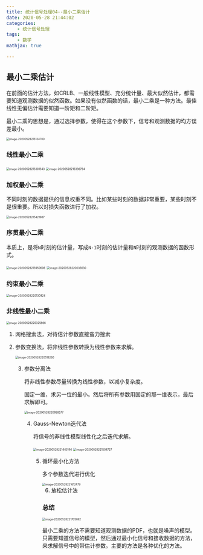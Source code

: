 ```yaml
---
title: 统计信号处理04--最小二乘估计
date: 2020-05-28 21:44:02
categories:
	- 统计信号处理
tags:
	- 数学
mathjax: true

---
```


## 最小二乘估计

在前面的估计方法，如CRLB、一般线性模型、充分统计量、最大似然估计，都需要知道观测数据的似然函数。如果没有似然函数的话，最小二乘是一种方法。最佳线性无偏估计需要知道一阶矩和二阶矩。

最小二乘的思想是，通过选择参数，使得在这个参数下，信号和观测数据的均方误差最小。

<img src="统计信号处理04-最小二乘估计/01.png" alt="image-20200528215134780" style="zoom:50%;" />

### 线性最小二乘

<img src="统计信号处理04-最小二乘估计/02.png" alt="image-20200528215301543" style="zoom:50%;" />

<img src="统计信号处理04-最小二乘估计/03.png" alt="image-20200528215336754" style="zoom:50%;" />

### 加权最小二乘

不同时刻的数据提供的信息权重不同。比如某些时刻的数据非常重要，某些时刻不是很重要。所以对损失函数进行了加权。

<img src="统计信号处理04-最小二乘估计/04.png" alt="image-20200528215421987" style="zoom:50%;" />

### 序贯最小二乘

本质上，是将`N`时刻的估计量，写成`N-1`时刻的估计量和`N`时刻的观测数据的函数形式。

<img src="统计信号处理04-最小二乘估计/05.png" alt="image-20200528215950606" style="zoom:50%;" />

<img src="统计信号处理04-最小二乘估计/06.png" alt="image-20200528220035630" style="zoom:50%;" />

### 约束最小二乘

<img src="统计信号处理04-最小二乘估计/07.png" alt="image-20200528220130924" style="zoom:50%;" />

### 非线性最小二乘

<img src="统计信号处理04-最小二乘估计/08.png" alt="image-20200528220325866" style="zoom:50%;" />

1. 网格搜索法，对待估计参数直接蛮力搜索

2. 参数变换法，将非线性参数转换为线性参数来求解。

   <img src="统计信号处理04-最小二乘估计/09.png" alt="image-20200528220518260" style="zoom:50%;" />

   3. 参数分离法

      将非线性参数尽量转换为线性参数，以减小复杂度。

      固定一维，求另一位的最小。然后将所有参数用固定的那一维表示，最后求解即可。

      <img src="统计信号处理04-最小二乘估计/10.png" alt="image-20200528220958577" style="zoom:50%;" />

      4. Gauss-Newton迭代法

         将信号的非线性模型线性化之后迭代求解。

         <img src="统计信号处理04-最小二乘估计/11.png" alt="image-20200528221443194" style="zoom:50%;" />

         <img src="统计信号处理04-最小二乘估计/12.png" alt="image-20200528221504727" style="zoom:50%;" />

         5. 循环最小化方法

            多个参数迭代进行优化

            <img src="统计信号处理04-最小二乘估计/13.png" alt="image-20200528221612479" style="zoom:50%;" />

            6. 放松估计法

            

            ### 总结

            <img src="统计信号处理04-最小二乘估计/14.png" alt="image-20200528221705692" style="zoom:50%;" />

            

            最小二乘的方法不需要知道观测数据的PDF，也就是噪声的模型。只需要知道信号的模型，然后通过最小化信号和接收数据的方法，来求解信号中的带估计参数。主要的方法是各种优化的方法。

   







